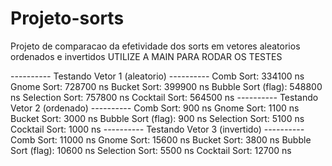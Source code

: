 # Projeto-sorts
Projeto de comparacao da efetividade dos sorts em vetores aleatorios ordenados e invertidos
UTILIZE A MAIN PARA RODAR OS TESTES

-_-_-_-_-_-_-_-_-_-_
 Testando Vetor 1 (aleatorio)
-_-_-_-_-_-_-_-_-_-_
Comb Sort:           334100 ns
Gnome Sort:          728700 ns
Bucket Sort:         399900 ns
Bubble Sort (flag):  548800 ns
Selection Sort:      757800 ns
Cocktail Sort:       564500 ns
-_-_-_-_-_-_-_-_-_-_
 Testando Vetor 2 (ordenado)
-_-_-_-_-_-_-_-_-_-_
Comb Sort:           900 ns
Gnome Sort:          1100 ns
Bucket Sort:         3000 ns
Bubble Sort (flag):  900 ns
Selection Sort:      5100 ns
Cocktail Sort:       1000 ns
-_-_-_-_-_-_-_-_-_-_
 Testando Vetor 3 (invertido)
-_-_-_-_-_-_-_-_-_-_
Comb Sort:           11000 ns
Gnome Sort:          15600 ns
Bucket Sort:         3800 ns
Bubble Sort (flag):  10600 ns
Selection Sort:      5500 ns
Cocktail Sort:       12700 ns

